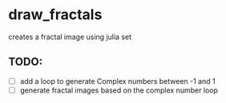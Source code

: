 # draw_fractals
creates a fractal image using julia set 

TODO:
---

- [ ] add a loop to generate Complex numbers between -1 and 1
- [ ] generate fractal images based on the complex number loop
